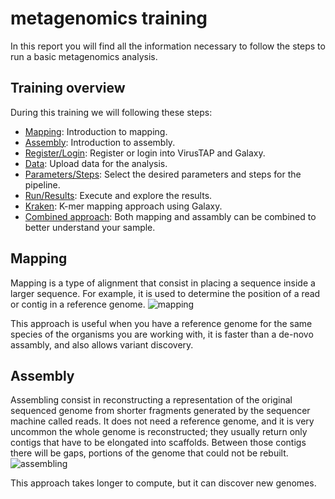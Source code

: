 # metagenomics training

In this report you will find all the information necessary to follow the steps to run a basic metagenomics analysis.

## Training overview
During this training we will following these steps:
* [Mapping](#mapping): Introduction to mapping.
* [Assembly](#assembly): Introduction to assembly.
* [Register/Login](#register/login): Register or login into VirusTAP and Galaxy.
* [Data](#data): Upload data for the analysis.
* [Parameters/Steps](#parameters/steps): Select the desired parameters and steps for the pipeline.
* [Run/Results](#run/results): Execute and explore the results.
* [Kraken](#kraken): K-mer mapping approach using Galaxy.
* [Combined approach](#combinedapproach): Both mapping and assambly can be combined to better understand your sample.

## Mapping

Mapping is a type of alignment that consist in placing a sequence inside a larger sequence. For example, it is used to determine the position of a read or contig in a reference genome.
![mapping](https://en.wikipedia.org/wiki/Sequence_assembly#/media/File:Seqassemble.png)

This approach is useful when you have a reference genome for the same species of the organisms you are working with, it is faster than a de-novo assambly, and also allows variant discovery.

## Assembly

Assembling consist in reconstructing a representation of the original sequenced genome from shorter fragments generated by the sequencer machine called reads. It does not need a reference genome, and it is very uncommon the whole genome is reconstructed; they usually return only contigs that have to be elongated into scaffolds. Between those contigs there will be gaps, portions of the genome that could not be rebuilt.
![assembling](https://i0.wp.com/thesequencingcenter.com/wp-content/uploads/2019/01/denovo_assembly.jpg?w=1000&ssl=1)

This approach takes longer to compute, but it can discover new genomes.

